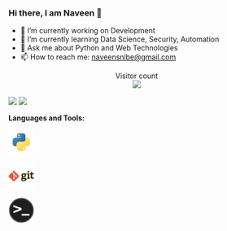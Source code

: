### Hi there, I am Naveen 👋

- 🔭 I’m currently working on Development
- 🌱 I’m currently learning Data Science, Security, Automation
- 💬 Ask me about Python and Web Technologies 
- 📫 How to reach me: naveensnlbe@gmail.com

<p align="center"> 
  Visitor count<br>
  <img src="https://profile-counter.glitch.me/naveenlearner38/count.svg" />
</p>

<img src="https://github-readme-stats.vercel.app/api?username=naveenlearner38&show_icons=true&theme=onedark">

<img src="https://github-readme-stats.vercel.app/api/top-langs/?username=naveenlearner38&layout=compact">

**Languages and Tools:**
 
<code><img height="50" src="https://raw.githubusercontent.com/github/explore/80688e429a7d4ef2fca1e82350fe8e3517d3494d/topics/python/python.png"></code>


<code><img height="50" src="https://raw.githubusercontent.com/github/explore/80688e429a7d4ef2fca1e82350fe8e3517d3494d/topics/git/git.png"></code>

<code><img height="50" src="https://raw.githubusercontent.com/github/explore/80688e429a7d4ef2fca1e82350fe8e3517d3494d/topics/terminal/terminal.png"></code> 